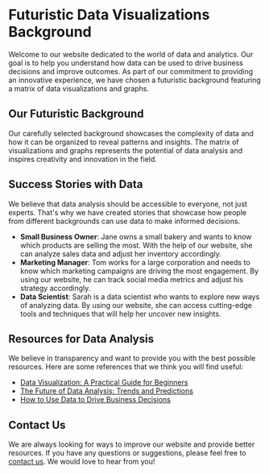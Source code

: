 <!--font:Montserrat-->

# Futuristic Data Visualizations Background

Welcome to our website dedicated to the world of data and analytics. Our goal is to help you understand how data can be used to drive business decisions and improve outcomes. As part of our commitment to providing an innovative experience, we have chosen a futuristic background featuring a matrix of data visualizations and graphs.

## Our Futuristic Background

Our carefully selected background showcases the complexity of data and how it can be organized to reveal patterns and insights. The matrix of visualizations and graphs represents the potential of data analysis and inspires creativity and innovation in the field.

## Success Stories with Data

We believe that data analysis should be accessible to everyone, not just experts. That's why we have created stories that showcase how people from different backgrounds can use data to make informed decisions.

- **Small Business Owner**: Jane owns a small bakery and wants to know which products are selling the most. With the help of our website, she can analyze sales data and adjust her inventory accordingly.
- **Marketing Manager**: Tom works for a large corporation and needs to know which marketing campaigns are driving the most engagement. By using our website, he can track social media metrics and adjust his strategy accordingly.
- **Data Scientist**: Sarah is a data scientist who wants to explore new ways of analyzing data. By using our website, she can access cutting-edge tools and techniques that will help her uncover new insights.

## Resources for Data Analysis

We believe in transparency and want to provide you with the best possible resources. Here are some references that we think you will find useful:

- [Data Visualization: A Practical Guide for Beginners](#data-visualization-guide)
- [The Future of Data Analysis: Trends and Predictions](#future-data-analysis)
- [How to Use Data to Drive Business Decisions](#data-business-decisions)

## Contact Us

We are always looking for ways to improve our website and provide better resources. If you have any questions or suggestions, please feel free to [contact us](#contact). We would love to hear from you!

<!--

Write me content for website with wallpaper which alt text is:

"A wallpaper featuring a matrix of futuristic data visualizations and graphs"

The name/title of the page should not be 1:1 copy of the alt text but rather a real content of the website which is using this wallpaper.

- Use markdown format 
- Start with heading
- Heading should be short and concise
- The content should look like a real website 
- The website should not be about the wallpaper, wallpaper is just a related background
- Heading should be contain work "wallpaper" or "background"
- Include real sections like references, contact, user stories, etc. use things relevant to the page purpose.
- Feel free to use structure like headings, bullets, numbering, blockquotes, paragraphs, horizontal lines, etc.
- You can use formatting like bold or _italic_
- You can include UTF-8 emojis
- Links should be only #hash anchors (and you can refer to the document itself)
- Do not include images


---


# Futuristic Data Visualizations and Graphs Background

Welcome to our website where we provide insights into the world of data and analytics. Our website is designed to help you understand how data can be used to drive business decisions and improve outcomes. As part of our commitment to providing a cutting-edge experience, we have chosen a wallpaper that features a matrix of futuristic data visualizations and graphs.

## About our Wallpaper

Our wallpaper was carefully selected to represent the future of data analysis. The matrix of visualizations and graphs represents the complexity of data and how it can be organized to reveal patterns and insights. The futuristic design is meant to inspire creativity and innovation in the field of data analysis.

## User Stories

We believe that data analysis should be accessible to everyone, not just experts. That's why we have created user stories that showcase how people from different backgrounds can use data to make informed decisions.

- **The Small Business Owner**: Jane owns a small bakery and wants to know which products are selling the most. With the help of our website, she can analyze sales data and adjust her inventory accordingly.
- **The Marketing Manager**: Tom works for a large corporation and needs to know which marketing campaigns are driving the most engagement. By using our website, he can track social media metrics and adjust his strategy accordingly.
- **The Data Scientist**: Sarah is a data scientist who wants to explore new ways of analyzing data. By using our website, she can access cutting-edge tools and techniques that will help her uncover new insights.

## References

We believe in transparency and want to provide you with the best possible resources. Here are some references that we think you will find useful:

- [Data Visualization: A Practical Guide for Beginners](#data-visualization-guide)
- [The Future of Data Analysis: Trends and Predictions](#future-data-analysis)
- [How to Use Data to Drive Business Decisions](#data-business-decisions)

## Contact Us

We are always looking for ways to improve our website and provide better resources. If you have any questions or suggestions, please feel free to [contact us](#contact). We would love to hear from you!


---


Heading is too long, rewrite whole content.


---


# Data-Driven Insights: Futuristic Background

Welcome to our website dedicated to data-driven insights and analytics. Our goal is to help you understand how data can be used to drive business decisions and improve outcomes. As part of our commitment to providing a cutting-edge experience, we have chosen a futuristic background featuring a matrix of data visualizations and graphs.

## Our Futuristic Background

Our carefully selected background represents the complexity of data and how it can be organized to reveal patterns and insights. The matrix of visualizations and graphs showcases the potential of data analysis and inspires creativity and innovation in the field.

## Stories of Data Success

We believe that data analysis should be accessible to everyone, not just experts. That's why we have created stories that showcase how people from different backgrounds can use data to make informed decisions.

- **Small Business Owner**: Jane owns a small bakery and wants to know which products are selling the most. With the help of our website, she can analyze sales data and adjust her inventory accordingly.
- **Marketing Manager**: Tom works for a large corporation and needs to know which marketing campaigns are driving the most engagement. By using our website, he can track social media metrics and adjust his strategy accordingly.
- **Data Scientist**: Sarah is a data scientist who wants to explore new ways of analyzing data. By using our website, she can access cutting-edge tools and techniques that will help her uncover new insights.

## Resources for Data Analysis

We believe in transparency and want to provide you with the best possible resources. Here are some references that we think you will find useful:

- [Data Visualization: A Practical Guide for Beginners](#data-visualization-guide)
- [The Future of Data Analysis: Trends and Predictions](#future-data-analysis)
- [How to Use Data to Drive Business Decisions](#data-business-decisions)

## Contact Us

We are always looking for ways to improve our website and provide better resources. If you have any questions or suggestions, please feel free to [contact us](#contact). We would love to hear from you!


---


Heading is too long, rewrite whole content.


---


# Futuristic Data Background for Analytics

Welcome to our website dedicated to data analytics and insights. Our mission is to help you understand the power of data and how it can drive business decisions and improve outcomes. As part of our commitment to providing an innovative experience, we have chosen a futuristic background featuring a matrix of data visualizations and graphs.

## Our Futuristic Data Background

Our carefully selected background showcases the complexity of data and how it can be organized to reveal patterns and insights. The matrix of visualizations and graphs represents the potential of data analysis and inspires creativity and innovation in the field.

## Success Stories with Data

We believe that data analysis should be accessible to everyone, not just experts. That's why we have created stories that showcase how people from different backgrounds can use data to make informed decisions.

- **Small Business Owner**: Jane owns a small bakery and wants to know which products are selling the most. With the help of our website, she can analyze sales data and adjust her inventory accordingly.
- **Marketing Manager**: Tom works for a large corporation and needs to know which marketing campaigns are driving the most engagement. By using our website, he can track social media metrics and adjust his strategy accordingly.
- **Data Scientist**: Sarah is a data scientist who wants to explore new ways of analyzing data. By using our website, she can access cutting-edge tools and techniques that will help her uncover new insights.

## Resources for Data Analysis

We believe in transparency and want to provide you with the best possible resources. Here are some references that we think you will find useful:

- [Data Visualization: A Practical Guide for Beginners](#data-visualization-guide)
- [The Future of Data Analysis: Trends and Predictions](#future-data-analysis)
- [How to Use Data to Drive Business Decisions](#data-business-decisions)

## Contact Us

We are always looking for ways to improve our website and provide better resources. If you have any questions or suggestions, please feel free to [contact us](#contact). We would love to hear from you!


---


Heading is too long, rewrite whole content.


---


# Futuristic Data Visualizations Background

Welcome to our website dedicated to the world of data and analytics. Our goal is to help you understand how data can be used to drive business decisions and improve outcomes. As part of our commitment to providing an innovative experience, we have chosen a futuristic background featuring a matrix of data visualizations and graphs.

## Our Futuristic Background

Our carefully selected background showcases the complexity of data and how it can be organized to reveal patterns and insights. The matrix of visualizations and graphs represents the potential of data analysis and inspires creativity and innovation in the field.

## Success Stories with Data

We believe that data analysis should be accessible to everyone, not just experts. That's why we have created stories that showcase how people from different backgrounds can use data to make informed decisions.

- **Small Business Owner**: Jane owns a small bakery and wants to know which products are selling the most. With the help of our website, she can analyze sales data and adjust her inventory accordingly.
- **Marketing Manager**: Tom works for a large corporation and needs to know which marketing campaigns are driving the most engagement. By using our website, he can track social media metrics and adjust his strategy accordingly.
- **Data Scientist**: Sarah is a data scientist who wants to explore new ways of analyzing data. By using our website, she can access cutting-edge tools and techniques that will help her uncover new insights.

## Resources for Data Analysis

We believe in transparency and want to provide you with the best possible resources. Here are some references that we think you will find useful:

- [Data Visualization: A Practical Guide for Beginners](#data-visualization-guide)
- [The Future of Data Analysis: Trends and Predictions](#future-data-analysis)
- [How to Use Data to Drive Business Decisions](#data-business-decisions)

## Contact Us

We are always looking for ways to improve our website and provide better resources. If you have any questions or suggestions, please feel free to [contact us](#contact). We would love to hear from you!


---


Write me a Google font which is best fitting for the website.

Pick from the list:
- Poppins
- Great Vibes
- Roboto
- Lobster
- IBM Plex Sans
- Dancing Script
- Orbitron
- Futura
- Exo 2
- Barlow Condensed
- Montserrat
- Inter
- Playfair Display
- Alegreya
- Lato
- Open Sans
- Raleway


Write just the font name nothing else.


---


Montserrat

-->
